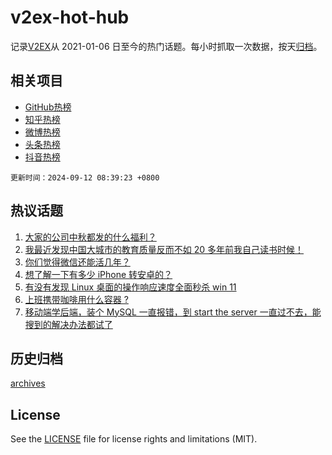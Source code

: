 # v2ex-hot-hub

 记录[V2EX](https://www.v2ex.com/)从 2021-01-06 日至今的热门话题。每小时抓取一次数据，按天[归档](archives)。
 
 ## 相关项目

- [GitHub热榜](https://github.com/snaildev/github-hot-hub)
- [知乎热榜](https://github.com/snaildev/zhihu-hot-hub)
- [微博热榜](https://github.com/snaildev/weibo-hot-hub)
- [头条热榜](https://github.com/snaildev/toutiao-hot-hub)
- [抖音热榜](https://github.com/snaildev/douyin-hot-hub)


 `更新时间：2024-09-12 08:39:23 +0800`

## 热议话题

1. [大家的公司中秋都发的什么福利？](https://www.v2ex.com/t/1071846)
1. [我最近发现中国大城市的教育质量反而不如 20 多年前我自己读书时候！](https://www.v2ex.com/t/1071947)
1. [你们觉得微信还能活几年？](https://www.v2ex.com/t/1071863)
1. [想了解一下有多少 iPhone 转安卓的？](https://www.v2ex.com/t/1071885)
1. [有没有发现 Linux 桌面的操作响应速度全面秒杀 win 11](https://www.v2ex.com/t/1071851)
1. [上班携带咖啡用什么容器 ?](https://www.v2ex.com/t/1071855)
1. [移动端学后端，装个 MySQL 一直报错，到 start the server 一直过不去，能搜到的解决办法都试了](https://www.v2ex.com/t/1072025)

## 历史归档

[archives](archives)

## License

See the [LICENSE](LICENSE) file for license rights and limitations (MIT).
